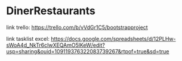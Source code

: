 # DinerRestaurants
link trello: https://trello.com/b/vVdGr1C5/bootstrapproject

link tasklist excel: https://docs.google.com/spreadsheets/d/12PLHw-sWoA4d_NkTr6cIwXEQAmO5lKeW/edit?usp=sharing&ouid=109119376322083739267&rtpof=true&sd=true
